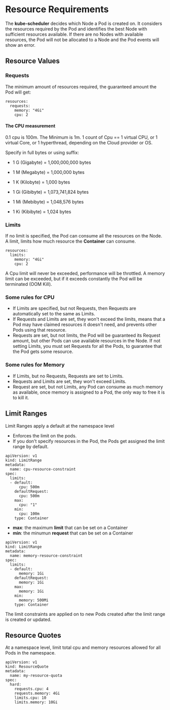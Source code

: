 # Resource Requirements

The **kube-scheduler** decides which Node a Pod is created on.
It considers the resources required by the Pod and identifies the best Node with sufficient resources available. If there are no Nodes with available resources, the Pod will not be allocated to a Node and the Pod events will show an error.

## Resource Values
### Requests
The minimum amount of resources required, the guaranteed amount the Pod will get:


```
resources:
  requests:
    memory: "4Gi"
    cpu: 2
```
#### The CPU measurement
0.1 cpu is 100m. The Minimum is 1m.
1 count of Cpu == 1 virtual CPU, or 1 virtual Core, or 1 hyperthread, depending on the Cloud provider or OS.

Specify in full bytes or using suffix:
- 1 G (Gigabyte) = 1,000,000,000 bytes
- 1 M (Megabyte) = 1,000,000 bytes
- 1 K (Kilobyte) = 1,000 bytes

- 1 Gi (Gibibyte) = 1,073,741,824 bytes
- 1 Mi (Mebibyte) = 1,048,576 bytes
- 1 Ki (Kibibyte) = 1,024 bytes

### Limits
If no limit is specified, the Pod can consume all the resources on the Node. A limit, limits how much resource the **Container** can consume.

```
resources:
  limits:
    memory: "4Gi"
    cpu: 2
```

A Cpu limit will never be exceeded, performance will be throttled.
A memory limit can be exceeded, but if it exceeds constantly the Pod will be terminated (OOM Kill).

### Some rules for CPU
- If Limits are specified, but not Requests, then Requests are automatically set to the same as Limits.
- If Requests and Limits are set, they won't exceed the limits, means that a Pod may have claimed resources it doesn't need, and prevents other Pods using that resource.
- Requests are set, but not limits, the Pod will be guaranteed its Request amount, but other Pods can use available resources in the Node. If not setting Limits, you must set Requests for all the Pods, to guarantee that the Pod gets some resource.

### Some rules for Memory
- If Limits, but no Requests, Requests are set to Limits.
- Requests and Limits are set, they won't exceed Limits.
- Request are set, but not Limits, any Pod can consume as much memory as available, once memory is assigned to a Pod, the only way to free it is to kill it.

## Limit Ranges
Limit Ranges apply a default at the namespace level
- Enforces the limit on the pods.
- If you don't specify resources in the Pod, the Pods get assigned the limit range by default.

```
apiVersion: v1
kind: LimitRange
metadata:
  name: cpu-resource-constraint
spec:
  limits:
  - default:
      cpu: 500m
    defaultRequest:
      cpu: 500m
    max:
      cpu: "1"
    min:
      cpu: 100m
    type: Container
```

- **max**: the maximum **limit** that can be set on a Container
- **min**: the minumun **request** that can be set on a Container

```
apiVersion: v1
kind: LimitRange
metadata:
  name: memory-resource-constraint
spec:
  limits:
  - default:
      memory: 1Gi
    defaultRequest:
      memory: 1Gi
    max:
      memory: 1Gi
    min:
      memory: 500Mi
    type: Container
```

The limit constraints are applied on to new Pods created after the limit range is created or updated.

## Resource Quotes
At a namespace level, limit total cpu and memory resources allowed for all Pods in the namespace.

```
apiVersion: v1
kind: ResourceQuote
metadata:
  name: my-resource-quota
spec:
  hard:
    requests.cpu: 4
    requests.memory: 4Gi
    limits.cpu: 10
    limits.memory: 10Gi
```
